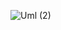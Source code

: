 
![Uml (2)](https://github.com/Jamilyvillasboas/Dio-Desafio-Diagrama-de-Classes-UML/assets/129803403/d2711ad3-006e-4344-a3a5-3cdb5459d868) 
